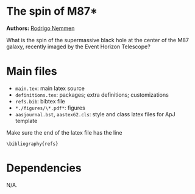 The spin of M87*
===============================================

**Authors:** [Rodrigo Nemmen](https://rodrigonemmen.com) 

What is the spin of the supermassive black hole at the center of the M87 galaxy, recently imaged by the Event Horizon Telescope? 

# Main files

* `main.tex`: main latex source
* `definitions.tex`: packages; extra definitions; customizations
* `refs.bib`: bibtex file
* `*./figures/\*.pdf*`: figures
* `aasjournal.bst`, `aastex62.cls`: style and class latex files for ApJ template

Make sure the end of the latex file has the line

    \bibliography{refs}

# Dependencies

N/A.